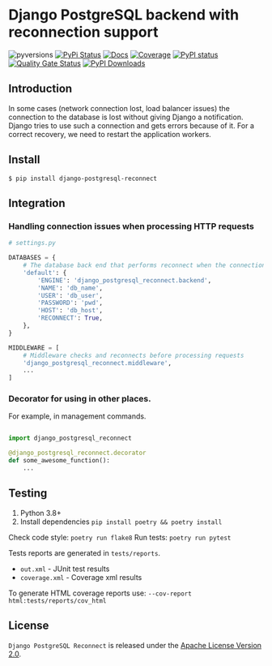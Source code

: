 # Django PostgreSQL backend with reconnection support
![pyversions](https://img.shields.io/pypi/pyversions/django-postgresql-reconnect.svg)
[![PyPi Status](https://img.shields.io/pypi/v/django-postgresql-reconnect.svg)](https://pypi.org/project/ddjango-postgresql-reconnect/)
[![Docs](https://readthedocs.org/projects/django-postgresql-reconnect/badge/?version=latest)](https://readthedocs.org/projects/django-postgresql-reconnect)
[![Coverage](https://sonarcloud.io/api/project_badges/measure?project=django-postgresql-reconnect&metric=coverage)](https://sonarcloud.io/dashboard?id=django-postgresql-reconnect)
[![PyPI status](https://img.shields.io/pypi/status/django-postgresql-reconnect.svg)](https://pypi.python.org/pypi/django-postgresql-reconnect/)
[![Quality Gate Status](https://sonarcloud.io/api/project_badges/measure?project=django-postgresql-reconnect&metric=alert_status)](https://sonarcloud.io/dashboard?id=django-postgresql-reconnect)
[![PyPI Downloads](https://img.shields.io/pypi/dm/django-postgresql-reconnect)](https://pypi.org/project/django-postgresql-reconnect/)

## Introduction

In some cases (network connection lost, load balancer issues) the connection to the database is lost without giving Django a notification.
Django tries to use such a connection and gets errors because of it. For a correct recovery, we need to restart the application workers.

## Install

```
$ pip install django-postgresql-reconnect
```

## Integration

### Handling connection issues when processing HTTP requests

```python
# settings.py

DATABASES = {
    # The database back end that performs reconnect when the connection is closed
    'default': {
        'ENGINE': 'django_postgresql_reconnect.backend',
        'NAME': 'db_name',
        'USER': 'db_user',
        'PASSWORD': 'pwd',
        'HOST': 'db_host',
        'RECONNECT': True,
    },
}

MIDDLEWARE = [
    # Middleware checks and reconnects before processing requests
    'django_postgresql_reconnect.middleware',
    ...
]
```

### Decorator for using in other places.
For example, in management commands.
```python

import django_postgresql_reconnect

@django_postgresql_reconnect.decorator
def some_awesome_function():
    ...
```



## Testing

1. Python 3.8+
0. Install dependencies `pip install poetry && poetry install`

Check code style: `poetry run flake8`
Run tests: `poetry run pytest`

Tests reports are generated in `tests/reports`.
* `out.xml` - JUnit test results
* `coverage.xml` - Coverage xml results

To generate HTML coverage reports use:
`--cov-report html:tests/reports/cov_html`

## License

`Django PostgreSQL Reconnect` is released under the [Apache License Version 2.0](https://www.apache.org/licenses/LICENSE-2.0).
